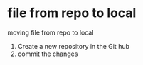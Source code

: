 # file from repo to local
moving file from repo to local
1. Create a new repository in the Git hub
2. commit the changes
